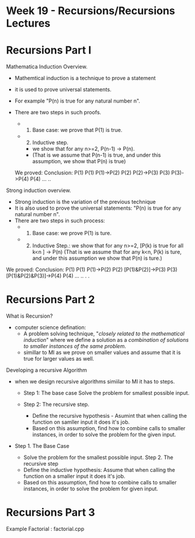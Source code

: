 # Week 19 - Recursions/Recursions Lectures

# Recursions Part I
Mathematica Induction Overview.
* Mathemtical induction is a technique to prove a statement
* it is used to prove universal statements. 
* For example "P(n) is true for any natural number n".
* There are two steps in such proofs. 
    - 1. Base case: we prove that P(1) is true.
    - 2. Inductive step. 
        - we show that for any n>=2, P(n-1) -> P(n).
        - (That is we assume that P(n-1) is true, and under this assumption, we show that P(n) is true)

    We proved:              Conclusion:
    P(1)                    P(1)
    P(1)->P(2)              P(2)
    P(2)->P(3)              P(3)
    P(3)->P(4)              P(4)
    ...                     ..

Strong induction overview.
* Strong induction is the variation of the previous technique
* It is also used to prove the universal statements:
    "P(n) is true for any natural number n".
* There are two steps in such process:
    - 1. Base case: we prove P(1) is ture.
    - 2. Inductive Step.: we show that for any n>=2, 
        [P(k) is true for all k<n ] -> P(n)
        (That is we assume that for any k<n, P(k) is ture, and under this assumption we show that P(n) is ture.)

We proved:              Conclusion:
P(1)                    P(1)
P(1)->P(2)              P(2)
[P(1)&P(2)]->P(3)       P(3)
[P(1)&P(2)&P(3)]->P(4)  P(4)
...                     ..
.                       .

# Recursions Part 2
What is Recursion?
* computer science defination:
    - A problem solving technique, "*closely related to the mathematical induction*" where we define a solution as a *combination of solutions to smaller instances of the same problem*.
    - simillar to MI as we prove on smaller values and assume that it is true for larger values as well. 

Developing a recursive Algorithm
* when we design recursive algorithms simiilar to MI it has to steps.
    - Step 1: The base case
        Solve the problem for smallest possible input. 

    - Step 2: The recursive step.
        * Define the recursive hypothesis - 
          Asumint that when calling the function on samller input it does it's job. 
        * Based on this assumption, find how to combine calls to smaller instances, in order to solve the    problem for the given input. 

* Step 1. The Base Case
    - Solve the problem for the smallest possible input. 
  Step 2. The recursive step
    - Define the inductive hypothesis:
        Assume that when calling the function on a smaller input it does it's job. 
    - Based on this assumption, find how to combine calls to smaller instances, in order to solve the problem for given input. 

# Recursions Part 3
Example Factorial : factorial.cpp
